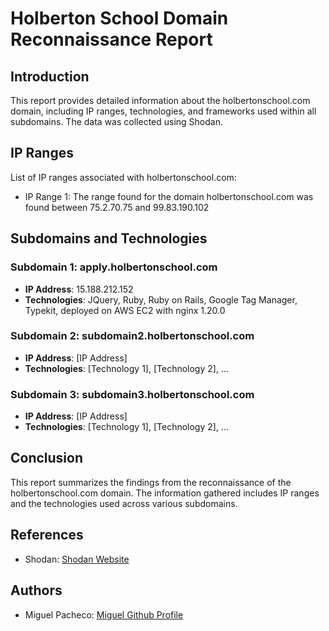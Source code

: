 # Holberton School Domain Reconnaissance Report

## Introduction

This report provides detailed information about the holbertonschool.com domain, including IP ranges, technologies, and frameworks used within all subdomains. The data was collected using Shodan.

## IP Ranges

List of IP ranges associated with holbertonschool.com:

- IP Range 1: The range found for the domain holbertonschool.com was found between 75.2.70.75 and 99.83.190.102

## Subdomains and Technologies

### Subdomain 1: apply.holbertonschool.com

- **IP Address**: 15.188.212.152
- **Technologies**: JQuery, Ruby, Ruby on Rails, Google Tag Manager, Typekit, deployed on AWS EC2 with nginx 1.20.0

### Subdomain 2: subdomain2.holbertonschool.com

- **IP Address**: [IP Address]
- **Technologies**: [Technology 1], [Technology 2], ...

### Subdomain 3: subdomain3.holbertonschool.com

- **IP Address**: [IP Address]
- **Technologies**: [Technology 1], [Technology 2], ...

## Conclusion

This report summarizes the findings from the reconnaissance of the holbertonschool.com domain. The information gathered includes IP ranges and the technologies used across various subdomains.

## References

- Shodan: [Shodan Website](https://www.shodan.io/)

## Authors

- Miguel Pacheco: [Miguel Github Profile](https://github.com/Miguel22247)

